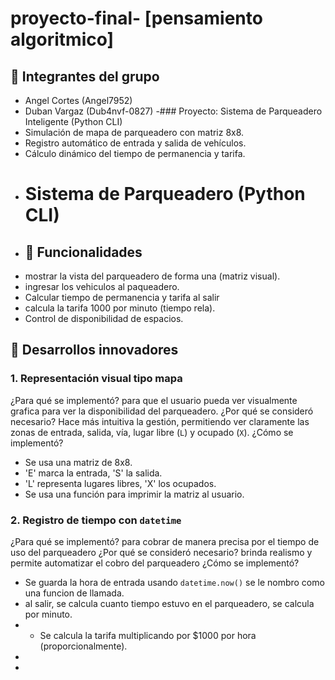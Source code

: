 # proyecto-final- [pensamiento algoritmico]
## 👥 Integrantes del grupo
- Angel Cortes (Angel7952)
- Duban Vargaz (Dub4nvf-0827)
-### Proyecto: Sistema de Parqueadero Inteligente (Python CLI)
- Simulación de mapa de parqueadero con matriz 8x8.
- Registro automático de entrada y salida de vehículos.
- Cálculo dinámico del tiempo de permanencia y tarifa.
- # Sistema de Parqueadero (Python CLI)
- ## 🚗 Funcionalidades
- mostrar la vista del parqueadero de forma una (matriz visual).
- ingresar los vehiculos al paqueadero.
-  Calcular tiempo de permanencia y tarifa al salir
- calcula la tarifa 1000 por minuto (tiempo rela).
- Control de disponibilidad de espacios.
## 📌 Desarrollos innovadores
### 1. Representación visual tipo mapa
¿Para qué se implementó?
para que el usuario pueda ver visualmente grafica para ver la disponibilidad del parqueadero.
¿Por qué se consideró necesario?
Hace más intuitiva la gestión, permitiendo ver claramente las zonas de entrada, salida, vía, lugar libre (`L`) y ocupado (`X`).
¿Cómo se implementó?
- Se usa una matriz de 8x8.
- 'E' marca la entrada, 'S' la salida.
- 'L' representa lugares libres, 'X' los ocupados.
- Se usa una función para imprimir la matriz al usuario.
### 2. Registro de tiempo con `datetime`
¿Para qué se implementó?
para cobrar de manera precisa por el tiempo de uso del parqueadero
¿Por qué se consideró necesario?
brinda realismo y permite automatizar el cobro del parqueadero
¿Cómo se implementó?
- Se guarda la hora de entrada usando `datetime.now()` se le nombro como una funcion de llamada.
- al salir, se calcula cuanto tiempo estuvo en el parqueadero, se calcula por minuto.
- - Se calcula la tarifa multiplicando por $1000 por hora (proporcionalmente).
- 
- 


